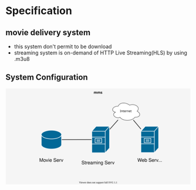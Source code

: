 # Specification

## movie delivery system
* this system don't permit to be download
* streaming system is on-demand of HTTP Live Streaming(HLS) by using .m3u8

## System Configuration
![](./img/sysconf.svg)